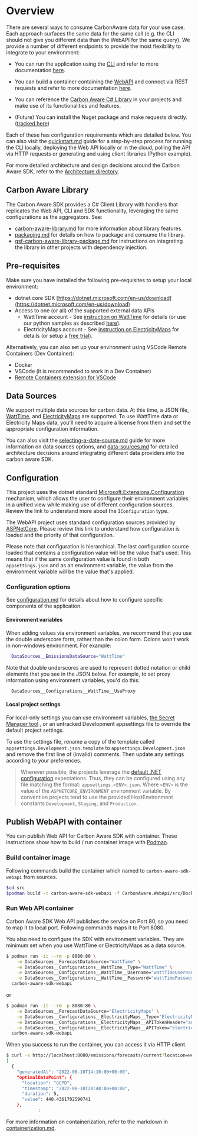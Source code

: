 # Overview

There are several ways to consume CarbonAware data for your use case.
Each approach surfaces the same data for the same call (e.g. the CLI
should not give you different data than the WebAPI for the same query).
We provide a number of different endpoints to provide the most flexibility
to integrate to your environment:

- You can run the application using the [CLI](./src/CarbonAware.CLI) and refer
  to more documentation [here](./carbon-aware-cli.md).

- You can build a container containing the [WebAPI](./src/CarbonAware.WebApi)
  and connect via REST requests and refer to more documentation
  [here](./carbon-aware-webapi.md).

- You can reference the [Carbon Aware C# Library](./src/GSF.CarbonAware)
  in your projects and make use of its functionalities and features.

- (Future) You can install the Nuget package and make requests directly.
  ([tracked here](https://github.com/Green-Software-Foundation/carbon-aware-sdk/issues/40))

Each of these has configuration requirements which are detailed below.
You can also visit the [quickstart.md](docs/quickstart.md) guide for a step-by-step
process for running the CLI locally, deploying the Web API locally or in the cloud,
polling the API via HTTP requests or generating and using
client libraries (Python example).

For more detailed architecture and design decisions around the Carbon Aware SDK,
refer to the [Architecture directory](./architecture/).

## Carbon Aware Library

The Carbon Aware SDK provides a C# Client Library with handlers that replicates
the Web API, CLI and SDK functionality, leveraging the same configurations as the
aggregators. See:

- [carbon-aware-library.md](./carbon-aware-library.md) for more information about
  library features.
- [packaging.md](./packaging.md) for details on how to package and consume
  the library.
- [gsf-carbon-aware-library-package.md](./gsf-carbon-aware-library-package.md)
  for instructions on integrating the library in other
  projects with dependency injection.

## Pre-requisites

Make sure you have installed the following pre-requisites
to setup your local environment:

- dotnet core SDK
  [https://dotnet.microsoft.com/en-us/download](https://dotnet.microsoft.com/en-us/download)
- Access to one (or all) of the supported external data APIs
  - WattTime account - See
  [instruction on WattTime](https://www.watttime.org/api-documentation/#register-new-user)
  for details (or use our python samples as described
  [here](samples/watttime-registration/readme.md)).
  - ElectricityMaps account - See
  [instruction on ElectricityMaps](https://api-portal.electricitymaps.com/home)
  for details (or setup a [free trial](https://api-portal.electricitymaps.com)).

Alternatively, you can also set up your environment using
VSCode Remote Containers (Dev Container):

- Docker
- VSCode (it is recommended to work in a Dev Container)
- [Remote Containers extension for VSCode](<https://marketplace.visualstudio.com/items?itemName=ms-vscode-remote.remote-containers>)

## Data Sources

We support multiple data sources for carbon data. At this time,
a JSON file, [WattTime](https://www.watttime.org/), and
[ElectricityMaps](https://www.electricitymaps.com/) are supported.
To use WattTime data or Electricity Maps data, you'll need to acquire a license
from them and set the appropriate configuration information.

You can also visit the
[selecting-a-date-source.md](docs/../selecting-a-data-source.md) guide for more
information on data sources options, and
[data-sources.md](./architecture/data-sources.md) for detailed architecture
decisions around integrating different data providers into the carbon aware SDK.

## Configuration

This project uses the dotnet standard
[Microsoft.Extensions.Configuration](https://docs.microsoft.com/en-us/dotnet/core/extensions/configuration)
mechanism, which allows the user to configure their environment variables in a
unified view while making use of different configuration sources.
Review the link to understand more about the `IConfiguration` type.

The WebAPI project uses standard configuration sources provided by
[ASPNetCore](https://docs.microsoft.com/en-us/aspnet/core/fundamentals/configuration/).
Please review this link to understand how configuration is loaded and the
priority of that configuration.

Please note that configuration is hierarchical. The last configuration source
loaded that contains a configuration value will be the value that's used. This
means that if the same configuration value is found in both `appsettings.json`
and as an environment variable, the value from the environment variable will be
the value that's applied.

### Configuration options

See [configuration.md](/docs/configuration.md) for details about how to
configure specific components of the application.

#### Environment variables

When adding values via environment variables, we recommend that you use the
double underscore form, rather than the colon form.
Colons won't work in non-windows environment. For example:

```bash
  DataSources__EmissionsDataSource="WattTime"
```

Note that double underscores are used to represent dotted notation or child
elements that you see in the JSON below. For example, to set proxy information
using environment variables, you'd do this:

```bash
  DataSources__Configurations__WattTime__UseProxy
```

#### Local project settings

For local-only settings you can use environment variables,
[the Secret Manager tool](https://learn.microsoft.com/en-us/aspnet/core/security/app-secrets?view=aspnetcore-6.0&tabs=windows#secret-manager)
, or an untracked Development appsettings file to override
the default project settings.

To use the settings file, rename a copy of the template called
`appsettings.Development.json.template` to `appsettings.Development.json` and
remove the first line of (invalid) comments.
Then update any settings according to your preferences.

> Wherever possible, the projects leverage the
> [default .NET configuration](https://learn.microsoft.com/en-us/aspnet/core/fundamentals/configuration/?view=aspnetcore-6.0#default-application-configuration-sources)
> expectations. Thus, they can be configured using any file matching the
> format: `appsettings.<ENV>.json`. Where `<ENV>` is the value of
> the `ASPNETCORE_ENVIRONMENT` environment variable. By convention projects
> tend to use the provided HostEnvironment constants
> `Development`, `Staging`, and `Production`.

## Publish WebAPI with container

You can publish Web API for Carbon Aware SDK with container. These instructions
show how to build / run container image with [Podman](https://podman.io/).

### Build container image

Following commands build the container which named to `carbon-aware-sdk-webapi`
from sources.

```bash
$cd src
$podman build -t carbon-aware-sdk-webapi -f CarbonAware.WebApi/src/Dockerfile .
```

### Run Web API container

Carbon Aware SDK Web API publishes the service on Port 80, so you need to map
it to local port. Following commands maps it to Port 8080.

You also need to configure the SDK with environment variables. They are minimum
set when you use WattTime or ElectricityMaps as a data source.

```bash
$ podman run -it --rm -p 8080:80 \
    -e DataSources__ForecastDataSource="WattTime" \
    -e DataSources__Configurations__WattTime__Type="WattTime" \
    -e DataSources__Configurations__WattTime__Username="wattTimeUsername" \
    -e DataSources__Configurations__WattTime__Password="wattTimePassword" \
  carbon-aware-sdk-webapi
```

or

```bash
$ podman run -it --rm -p 8080:80 \
    -e DataSources__ForecastDataSource="ElectricityMaps" \
    -e DataSources__Configurations__ElectricityMaps__Type="ElectricityMaps" \
    -e DataSources__Configurations__ElectricityMaps__APITokenHeader="auth-token" \
    -e DataSources__Configurations__ElectricityMaps__APIToken="electricityMapsToken" \
  carbon-aware-sdk-webapi
```

When you success to run the container, you can access it via HTTP client.

```bash
$ curl -s http://localhost:8080/emissions/forecasts/current?location=westus2 | jq
[
  {
    "generatedAt": "2022-08-10T14:10:00+00:00",
    "optimalDataPoint": {
      "location": "GCPD",
      "timestamp": "2022-08-10T20:40:00+00:00",
      "duration": 5,
      "value": 440.4361702590741
    },
            :
```

For more information on containerization, refer to the
markdown in [containerization.md](./containerization.md).
